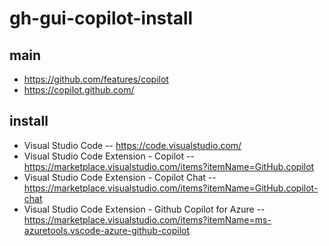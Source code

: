 # gh-gui-copilot-install

## main

- https://github.com/features/copilot
- https://copilot.github.com/

## install

- Visual Studio Code
-- https://code.visualstudio.com/
- Visual Studio Code Extension - Copilot
-- https://marketplace.visualstudio.com/items?itemName=GitHub.copilot
- Visual Studio Code Extension - Copilot Chat
-- https://marketplace.visualstudio.com/items?itemName=GitHub.copilot-chat
- Visual Studio Code Extension - Github Copilot for Azure
-- https://marketplace.visualstudio.com/items?itemName=ms-azuretools.vscode-azure-github-copilot
